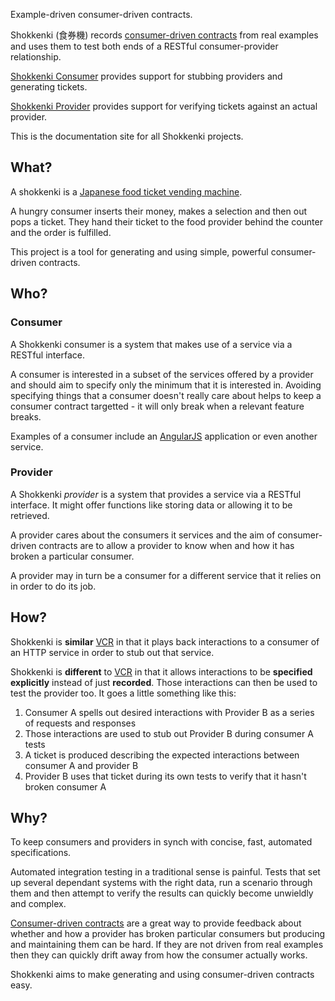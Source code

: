 Example-driven consumer-driven contracts.

Shokkenki (食券機) records [consumer-driven contracts](http://martinfowler.com/articles/consumerDrivenContracts.html) from real examples and uses them to test both ends of a RESTful consumer-provider relationship.

[Shokkenki Consumer](https://github.com/brentsnook/shokkenki-consumer) provides support for stubbing providers and generating tickets.

[Shokkenki Provider](https://github.com/brentsnook/shokkenki-provider) provides support for verifying tickets against an actual provider.

This is the documentation site for all Shokkenki projects.

## What?

A shokkenki is a [Japanese food ticket vending machine](http://www.youtube.com/watch?v=-tZXGdWQZ5g).

A hungry consumer inserts their money, makes a selection and then out pops a ticket. They hand their ticket to the food provider behind the counter and the order is fulfilled.

This project is a tool for generating and using simple, powerful consumer-driven contracts.

## Who?

### Consumer

A Shokkenki consumer is a system that makes use of a service via a RESTful interface.

A consumer is interested in a subset of the services offered by a provider and should aim to specify only the minimum that it is interested in. Avoiding specifying things that a consumer doesn't really care about helps to keep a consumer contract targetted - it will only break when a relevant feature breaks.

Examples of a consumer include an [AngularJS](http://http://angularjs.org) application or even another service.

### Provider

A Shokkenki *provider* is a system that provides a service via a RESTful interface. It might offer functions like storing data or allowing it to be retrieved.

A provider cares about the consumers it services and the aim of consumer-driven contracts are to allow a provider to know when and how it has broken a particular consumer.

A provider may in turn be a consumer for a different service that it relies on in order to do its job.

## How?

Shokkenki is **similar** [VCR](https://github.com/vcr/vcr) in that it plays back interactions to a consumer of an HTTP service in order to stub out that service.

Shokkenki is **different** to [VCR](https://github.com/vcr/vcr) in that it allows interactions to be **specified explicitly** instead of just **recorded**. Those interactions can then be used to test the provider too. It goes a little something like this:

1. Consumer A spells out desired interactions with Provider B as a series of requests and responses
2. Those interactions are used to stub out Provider B during consumer A tests
3. A ticket is produced describing the expected interactions between consumer A and provider B
4. Provider B uses that ticket during its own tests to verify that it hasn't broken consumer A

## Why?

To keep consumers and providers in synch with concise, fast, automated specifications.

Automated integration testing in a traditional sense is painful. Tests that set up several dependant systems with the right data, run a scenario through them and then attempt to verify the results can quickly become unwieldly and complex.

[Consumer-driven contracts](http://martinfowler.com/articles/consumerDrivenContracts.html) are a great way to provide feedback about whether and how a provider has broken particular consumers but producing and maintaining them can be hard. If they are not driven from real examples then they can quickly drift away from how the consumer actually works.

Shokkenki aims to make generating and using consumer-driven contracts easy.